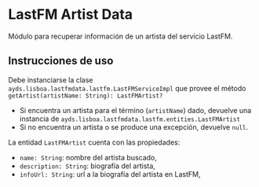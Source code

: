 # LastFM Artist Data

Módulo para recuperar información de un artista del servicio LastFM.

## Instrucciones de uso

Debe instanciarse la clase `ayds.lisboa.lastfmdata.lastfm.LastFMServiceImpl` que provee el método `getArtist(artistName: String): LastFMArtist?`
- Si encuentra un artista para el término (`artistName`) dado, devuelve una instancia de `ayds.lisboa.lastfmdata.lastfm.entities.LastFMArtist`
- Si no encuentra un artista o se produce una excepción, devuelve `null`.

La entidad `LastFMArtist` cuenta con las propiedades:
- `name: String`: nombre del artista buscado,
- `description: String`: biografía del artista,
- `infoUrl: String`: url a la biografía del artista en LastFM,
